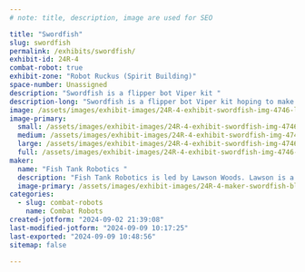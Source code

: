 ```yaml
---
# note: title, description, image are used for SEO

title: "Swordfish"
slug: swordfish
permalink: /exhibits/swordfish/
exhibit-id: 24R-4
combat-robot: true
exhibit-zone: "Robot Ruckus (Spirit Building)"
space-number: Unassigned
description: "Swordfish is a flipper bot Viper kit "
description-long: "Swordfish is a flipper bot Viper kit hoping to make his 3rd Rukus appearance. "
image: /assets/images/exhibit-images/24R-4-exhibit-swordfish-img-4746-large.jpeg
image-primary: 
  small: /assets/images/exhibit-images/24R-4-exhibit-swordfish-img-4746-small.jpeg
  medium: /assets/images/exhibit-images/24R-4-exhibit-swordfish-img-4746-medium.jpeg
  large: /assets/images/exhibit-images/24R-4-exhibit-swordfish-img-4746-large.jpeg
  full: /assets/images/exhibit-images/24R-4-exhibit-swordfish-img-4746-full.jpeg
maker: 
  name: "Fish Tank Robotics "
  description: "Fish Tank Robotics is led by Lawson Woods. Lawson is a 12 year old die hard robot guy. Since the age of 3, he has loved all things combat robotics and BattleBots. He can go head to head with the Bot Whisperer on stats of every season and team in BattleBot history and even took a pilgrimage to Vegas to watch the final weekend of taping for the last world championship. Lawson is teeming with bot design ideas and creative storytelling. Lawson is the builder and driver of Swordfish and is excited to participate in his third Rukus. His pit crew are mom and dad and big brother, Barrett. "
  image-primary: /assets/images/exhibit-images/24R-4-maker-swordfish-blue-world-water-day-poster-landscape-medium.jpg
categories: 
  - slug: combat-robots
    name: Combat Robots
created-jotform: "2024-09-02 21:39:08"
last-modified-jotform: "2024-09-09 10:17:25"
last-exported: "2024-09-09 10:48:56"
sitemap: false

---
```

